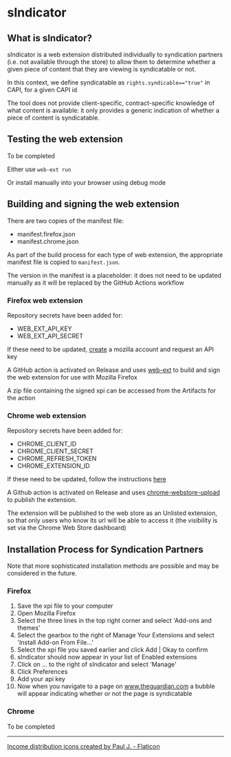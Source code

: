 # sIndicator
## What is sIndicator?
sIndicator is a web extension distributed individually to syndication partners (i.e. not available through the store) to allow them to determine whether a given piece of content that they are viewing is syndicatable or not.

In this context, we define syndicatable as
`rights.syndicable=="true"`
in CAPI, for a given CAPI id

The tool does not provide client-specific, contract-specific knowledge of what content is available: it only provides a generic indication of whether a piece of content is syndicatable.

## Testing the web extension
To be completed

Either use `web-ext run`

Or install manually into your browser using debug mode

## Building and signing the web extension
There are two copies of the manifest file:
- manifest.firefox.json
- manifest.chrome.json

As part of the build process for each type of web extension, the appropriate manifest file is copied to `manifest.json`.

The version in the manifest is a placeholder: it does not need to be updated manually as it will be replaced by the GitHub Actions workflow

### Firefox web extension
Repository secrets have been added for:
- WEB_EXT_API_KEY
- WEB_EXT_API_SECRET

If these need to be updated, [create](https://accounts.firefox.com/) a mozilla account and request an API key

A GitHub action is activated on Release and uses [web-ext](https://github.com/mozilla/web-ext) to build and sign the web extension for use with Mozilla Firefox

A zip file containing the signed xpi can be accessed from the Artifacts for the action

### Chrome web extension
Repository secrets have been added for:
- CHROME_CLIENT_ID
- CHROME_CLIENT_SECRET
- CHROME_REFRESH_TOKEN
- CHROME_EXTENSION_ID

If these need to be updated, follow the instructions [here](https://github.com/fregante/chrome-webstore-upload-keys)

A Github action is activated on Release and uses [chrome-webstore-upload](https://github.com/fregante/chrome-webstore-upload-cli) to publish the extension.

The extension will be published to the web store as an Unlisted extension, so that only users who know its url will be able to access it (the visibility is set via the Chrome Web Store dashboard)

## Installation Process for Syndication Partners
Note that more sophisticated installation methods are possible and may be considered in the future.

### Firefox
1. Save the xpi file to your computer
2. Open Mozilla Firefox
3. Select the three lines in the top right corner and select 'Add-ons and themes'
4. Select the gearbox to the right of Manage Your Extensions and select 'Install Add-on From File...'
5. Select the xpi file you saved earlier and click Add | Okay to confirm
6. sIndicator should now appear in your list of Enabled extensions
7. Click on ... to the right of sIndicator and select 'Manage'
8. Click Preferences
9. Add your api key
10. Now when you navigate to a page on www.theguardian.com a bubble will appear indicating whether or not the page is syndicatable

### Chrome
To be completed

------

<a href="https://www.flaticon.com/free-icons/income-distribution" title="income distribution icons">Income distribution icons created by Paul J. - Flaticon</a>